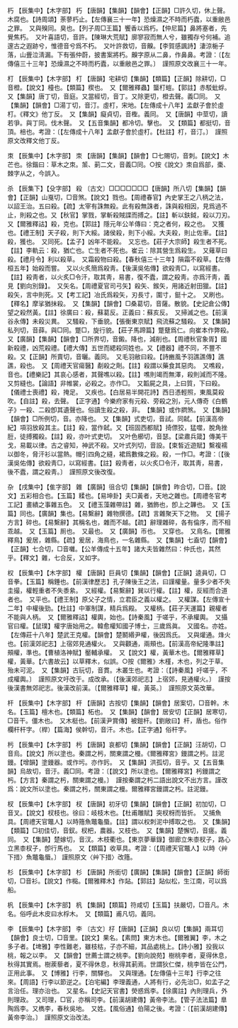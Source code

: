 <!-- { "loadSidebar": true } -->
朽	【辰集中】【木字部】	朽	【唐韻】【集韻】【韻會】【正韻】□許久切，休上聲。木腐也。【詩周頌】荼蓼朽止。【左傳襄三十一年】恐燥濕之不時而朽蠹，以重敝邑之罪。　又與殠同。臭也。【列子周□王篇】饗香以爲朽。【仲尼篇】鼻將塞者，先覺焦朽。　又叶喜語切，音許。【陳琳大荒賦】廓寥寂而無人兮，雖獨存兮何補。追邃古之遐跡兮，惟德音兮爲不朽。　又叶許救切，音齅。【李賀感諷詩】淒涼梔子落，山舋泣淸漏。下有張仲蔚，披書案將朽。齅字原从二鼻，作鼻鼻。考證：〔【左傳僖三十三年】恐燥濕之不時而朽蠹，以重敝邑之罪。〕　謹照原文改襄三十一年。 

朾	【辰集中】【木字部】	朾	【唐韻】宅耕切【集韻】【類篇】【正韻】除耕切，□音橙。【說文】橦也。【類篇】楔也。　又【爾雅釋蟲】蠪朾螘。【郭註】赤駁蚍蜉。　又【集韻】唐丁切，音庭。又當經切，音丁。又除更切，橙去聲。義□同。　又【集韻】【韻會】□湯丁切，音汀。虛朾，宋地。【左傳成十八年】孟獻子會於虛朾。《釋文》他丁反。　又【集韻】癡貞切，音檉。義同。　又【唐韻】中莖切，讀若爭。與丁同。伐木聲。　又【五音集韻】都冷切。擊也。　又【類篇】都挺切，音頂。棓也。考證：〔【左傳成十八年】孟獻子會於虛朾。【杜註】朾，音汀。〕　謹照原文改釋文他丁反。 

朿	【辰集中】【木字部】	朿	【唐韻】【集韻】【韻會】□七賜切，音刺。【說文】木芒也。徐鍇曰：草木之朿。茦、莿二文，音義□同。○按《說文》朿自爲部，棗、棘字从之，今誤入。

杀	【辰集下】【殳字部】	殺	〔古文〕□□□□□□□【唐韻】所八切【集韻】【韻會】【正韻】山戛切，□音煞。【說文】戮也。【周禮春官】內史掌王之八柄之法，以詔王治。五曰殺。【疏】太宰有誅無殺。此有殺無誅者，誅與殺相因，見爲過不止，則殺之也。又【秋官】掌戮，掌斬殺賊諜而搏之。【註】斬以鈇鉞，殺以刀刃。　又【爾雅釋詁】殺，克也。【郭註】隱元年公羊傳曰：克之者何，殺之也。　又獲也。【禮王制】天子殺，則下大綏。諸侯殺，則下小綏。大夫殺，則止佐車。【註】殺，獲也。　又同死。【孟子】凶年不能殺。　又忘也。【莊子大宗師】殺生者不死。【註】李軌云：殺，猶亡也。亡生者不死也。崔云：除其營生爲殺生。　又薙草曰殺。【禮月令】利以殺草。　又霜殺物曰殺。【春秋僖三十三年】隕霜不殺草。【左傳桓五年】始殺而嘗。　又以火炙簡爲殺靑。【後漢吳佑傳】欲殺靑□，以寫經書。【註】殺靑者，以火炙□令汗，取其靑，易書，復不蠹，謂之殺靑。亦爲汗靑，義見【劉向別錄】。　又矢名。【周禮夏官司弓矢】殺矢、鍭矢，用諸近射田獵。【註】殺矢，言中則死。又【考工記】冶氏爲殺矢，刃長寸，圍寸，鋌十之。　又刷也。【釋名】摩挲猶抹殺。　又【集韻】【韻會】□桑葛切，音薩。散貌。【史記倉公傳】望之殺然黃。【註】徐廣曰：殺，蘇葛反。正義曰：蘇亥反。　又掃滅之也。【前漢谷永傳】未殺災異。　又騷殺，下垂貌。【張衡東京賦】飛流蘇之騷殺。　又【集韻】私列切，音薛。與□同。蹩□，旋行貌。【莊子馬蹄篇】蹩躠爲仁。向崔本作弊殺。　又【廣韻】【集韻】【韻會】□所界切，音鎩。降也，減削也。【周禮秋官象胥】國新殺禮，凶荒殺禮。【禮大傳】五世而緦殺同姓也。又【禮器】禮不同，不豐不殺。又【正韻】所賣切，音曬。義同。　又毛羽敝曰殺。【詩豳風予羽譙譙傳】譙譙，殺也。　又【周禮天官瘍醫】劀殺之劑。【註】殺謂以藥食其惡肉。　又噍殺，音也。【禮樂記】其哀心感者，其聲噍以殺。【註】噍則竭而無澤，殺則減而不隆。　又剪縫也。【論語】非帷裳，必殺之。亦作□。　又韜屍之具，上曰質，下曰殺。【儀禮士喪禮】殺，掩足。　又疾也。【白居易半開花詩】西日憑輕照，東風莫殺吹。【自註】殺，去聲。　【正字通】今樂府家有元殺、旁殺之別，元人傳奇《白鶴子》一殺、二殺卽其遺聲也。俗讀生殺之殺，非。　【集韻】或作閷煞。　又【集韻】【韻會】□所例切，音。亦降也。　又【集韻】式吏切，音試。同弑。【前漢高帝紀】項羽放殺其主。【註】殺，當作弑。又【班固西都賦】掎僄狡，猛噬，脫角挫脰，徒搏獨殺。【註】殺，亦叶式吏切。　又叶色櫛切，音瑟。【梁肅兵箴】傳美干戈，易載以律。古之睿知，神武不殺。又叶式列切，音設。【束皙近遊賦】繫複襦以御冬，脅汗衫以當熱。帽引四角之縫，裙爲數條之殺。殺，一作□。考證：〔【後漢吳佑傳】欲殺靑□，以寫經書。【註】殺靑者，以火炙□令汗，取其靑，易書，後不蠹，謂之殺靑。〕　謹照原文後改復。 

杂	【戌集中】【隹字部】	雜	【廣韻】徂合切【集韻】【韻會】昨合切，□音。【說文】五彩相合也。【玉篇】糅也。【易坤卦】夫□黃者，天地之雜也。【周禮冬官考工記】畫繢之事雜五色。　又【禮玉藻雜帶註】雜，猶飾也，卽上之韠也。　又【玉篇】同也。【廣韻】集也。【易繫辭】雜物撰德。【疏】言雜聚天下之物。　又【揚子方言】碎也。【易繫辭】其稱名也，雜而不越。【疏】辭理雜碎，各有倫序，而不相乖越。　又【玉篇】厠也。　又最也。　又【廣韻】帀也。　又穿也。　又鳥名。【爾雅釋鳥】爰居，雜縣。【疏】爰居，海鳥也，一名雜縣。　又【集韻】七盍切【韻會】【正韻】七合切，□音囃。【公羊傳成十五年】諸大夫皆雜然曰：仲氏也，其然乎。【釋文】雜，七合反，又如字。

权	【辰集中】【木字部】	權	【唐韻】巨員切【集韻】【韻會】【正韻】逵員切，□音拳。【玉篇】稱錘也。【前漢律歷志】孔子陳後王之法，曰謹權量。量多少者不失圭撮，權輕重者不失黍絫。　又經權。【易繫辭】巽以行權。【註】權，反經而合道者也。　又平也。【禮王制】原父子之情，立君臣之義以權之。　又權謀。【左傳宣十二年】中權後勁。【杜註】中軍制謀，精兵爲殿。　又權柄。【莊子天運篇】親權者不能與人柄。　又【爾雅釋詁】權輿，始也。【詩秦風】于嗟乎，不承權輿。　又攝官曰權。【鼠璞】權字唐始用之。韓愈權知國子博士，三歲爲眞。　又國名。亦姓。【左傳莊十八年】楚武王克權。【韻會】楚鬭緡尹權，後因爲氏。　又與爟通。烽火也。【前漢郊祀志】上宿郊見通權火。　又與顴通，兩頰也。【前漢高帝紀隆準註】頰權，準也。【曹植洛神賦】靨輔承權。　又【說文】權，黃華木也。【爾雅釋草】權，黃華。【六書故云】以草釋木，似誤。○按《爾雅》木槿，木也，列之于草。殆未可泥。　又【集韻】古玩切，音貫。木叢生也。考證：〔【詩秦風】吁嗟乎，不成權輿。〕　謹照原文吁改于。成改承。〔【後漢郊祀志】上宿郊，見通權火。〕　謹按後漢書無郊祀志。後漢改前漢。〔【爾雅釋草】權，黃英。〕　謹照原文英改華。 

杆	【辰集中】【木字部】	杆	【唐韻】古按切【集韻】【韻會】居案切，□音幹。木名。【玉篇】檀木也。【類篇】柘也。　又【集韻】【韻會】居安切【正韻】居寒切，□音干。僵木也。　又木梃也。【前漢尹賞傳】被鎧杆。【劉敞曰】杆，盾也。俗作欄杆杆字。（桿）【篇海】侯幹切，音汗。木也。【正字通】俗杆字。

杇	【辰集中】【木字部】	杇	【唐韻】哀都切【集韻】【韻會】【正韻】汪胡切，□音烏。【說文】所以塗也。秦謂之杇，關東謂之槾。《爾雅釋宮》鏝謂之杇。註泥鏝。【增韻】塗鏝器。或作圬。亦作釫。　又【集韻】洪孤切，音乎。又【五音集韻】烏故切，音汙。義□同。考證：〔【說文】所以塗也。【爾雅釋宮】杇鏝謂之杇。【方言】秦謂之杇，關東謂之槾。〕　謹按秦謂之杇二語出說文不出方言。謹改爲：說文所以塗也。秦謂之杇，關東謂之槾。爾雅釋宮鏝謂之杇。註泥鏝。 

杈	【辰集中】【木字部】	杈	【唐韻】初牙切【集韻】【韻會】【正韻】初加切，□音叉。【說文】杈枝也。徐曰：岐枝木也。【杜甫雕賦】突杈枒而皆折。　又捕魚具。【周禮天官鼈人】以時簎魚鼈龜蜃。【註】謂以权刺泥中搏取之也。　又【集韻】【類篇】□初佳切，音釵。杈杷，農器。又枝也。　又【集韻】楚懈切，音瘥。義同。　又【集韻】楚嫁切，音汊。木枝衢也。【東京夢華錄】御廊立朱桼杈子，路心立黑桼杈子，卽行馬也。　又【類篇】收草具。考證：〔【周禮天官鼈人】以時〈艸下措〉魚鼈龜蜃。〕 謹照原文〈艸下措〉改簎。 

杉	【辰集中】【木字部】	杉	【唐韻】所銜切【廣韻】【集韻】【韻會】【正韻】師銜切，□音衫。【說文】作檆。【爾雅釋木】作煔。【郭註】煔似松，生江南，可以爲船。

杋	【辰集中】【木字部】	杋	【集韻】【類篇】符咸切【玉篇】扶嚴切，□音凡。木名。俗呼此木皮曰水桴木。　又【類篇】甫凡切。義同。

李	【辰集中】【木字部】	李	〔古文〕杍【唐韻】【正韻】良以切【集韻】兩耳切【韻會】良士切，□音里。【說文】果名。【素問】東方木也。【爾雅翼】李，木之多子者。【埤雅】李性難老，雖枝枯，子亦不細，其品處桃上。【詩小雅】投我以桃，報之以李。　又【韻會】世薦士謂之桃李。【劉向說苑】樹桃李者，夏得休息，秋得其實焉。樹蒺藜者，夏不得休息，秋得其莿焉。世謂狄仁傑，桃李皆在公門，正用此事。　又【博雅】行李，關驛也。　又與理通。【左傳僖十三年】行李之往來。【周語】行李以節逆之。【泊宅編】李理義通，人將有行，必先治□，如孟子之言治任。理亦治也。　又星名。【史記天官書】熒惑爲李。【徐廣註】內則理兵，外則理政。　又司理，□官，亦稱司李。【前漢胡建傳】黃帝李法。【管子法法篇】臯陶爲李。又檇李，春秋吳地。　又姓。【風俗通】伯陽之後。考證：〔【前漢胡建傳】黃帝李治。〕　謹照原文治改法。 

